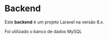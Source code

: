 # Backend

Este **backend** é um projeto Laravel na versão 8.x. 

Foi utilizado o banco de dados MySQL
